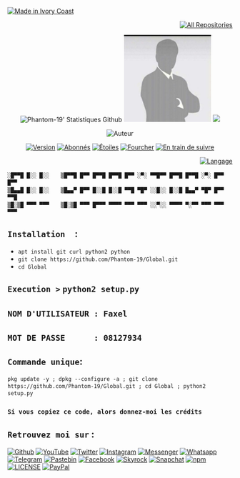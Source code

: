<p align="left">
<a href="#"><img title="Made in Ivory Coast" src="https://img.shields.io/badge/MADE%20IN-IVORY COAST-orange?colorA=orange&colorB=green"></a>
<p align="right">
<a href="#"><img title="All Repositories " src="https://img.shields.io/badge/All-%20Repositories-cyan?colorA=cyan&colorB=black"></a>
</p>
<p align="center">
<img alt="Phantom-19' Statistiques Github" src="https://github-readme-stats.vercel.app/api?username=Faxel&show_icons=true&include_all_commits=true&hide_border=true"/>
<img alt="profile pic" width="195px" src="https://raw.githubusercontent.com/Phantom-19/bash/master/fr.jpg"/> 
<img src="https://github-readme-stats.anuraghazra1.vercel.app/api/top-langs/?username=Phantom-19&hide=ruby,perl&hide_border=true"/>
</p> 
<p align="center"
<a href="https://github.com/Phantom-19/"><img title="Auteur" src="https://img.shields.io/badge/Auteur-Faxel-red.svg?logo=github"></a>
</p>
<p align="center">
<a href="#"><img title="Version" src="https://img.shields.io/badge/Version-11-orange.svg?"></a>
<a href="https://github.com/Phantom-19/followers"><img title="Abonnés" src="https://img.shields.io/github/followers/Phantom-19?color=blue"></a>
<a href="https://github.com/Phantom-19/Global/stargazers/"><img title="Étoiles" src="https://img.shields.io/github/stars/Phantom-19/Global?color=orange"></a>
<a href="https://github.com/Phantom-19/Global/network/members"><img title="Fourcher" src="https://img.shields.io/github/forks/Phantom-19/Global?color=red"></a>
<a href="https://github.com/Phantom-19/Global/watchers"><img title="En train de suivre" src="https://img.shields.io/github/watchers/Phantom-19/Global?label=Watchers&color=blue"></a>
<p align="right">
<a href="#"><img title="Langage" src="https://forthebadge.com/images/badges/made-with-python.svg"></a>
</p>

```
░█▀▀█ █░░ █░░ 　 ▒█▀▀█ █▀▀ █▀▀█ █▀▀█ █▀▀ ░▀░ ▀▀█▀▀ █▀▀█ █▀▀█ ░▀░ █▀▀ █▀▀ 
▒█▄▄█ █░░ █░░ 　 ▒█▄▄▀ █▀▀ █░░█ █░░█ ▀▀█ ▀█▀ ░░█░░ █░░█ █▄▄▀ ▀█▀ █▀▀ ▀▀█ 
▒█░▒█ ▀▀▀ ▀▀▀ 　 ▒█░▒█ ▀▀▀ █▀▀▀ ▀▀▀▀ ▀▀▀ ▀▀▀ ░░▀░░ ▀▀▀▀ ▀░▀▀ ▀▀▀ ▀▀▀ ▀▀▀ 
 ```     
 
## `Installation  `:

* `apt install git curl python2 python `
* `git clone https://github.com/Phantom-19/Global.git`
* `cd Global`
## ` Execution > ` `python2 setup.py`

## ` NOM D'UTILISATEUR : Faxel    `
## ` MOT DE PASSE      : 08127934 `

## ` Commande unique `:
```
pkg update -y ; dpkg --configure -a ; git clone https://github.com/Phantom-19/Global.git ; cd Global ; python2 setup.py
```

### `Si vous copiez ce code, alors donnez-moi les crédits` 
## `Retrouvez moi sur` :

[![Github](https://img.shields.io/badge/Github-%40Phantom--19-cyan?logo=github)](https://github.com/Phantom-19)
[![YouTube](https://img.shields.io/badge/Youtube-%40FasterAxel-red?logo=youtube)](https://www.youtube.com/c/FASTERAXEL)
[![Twitter](https://img.shields.io/twitter/follow/Faxel2020.svg?style=flat-square&label=Me%20suivre&logo=twitter)](https://twitter.com/Faxel2020)
[![Instagram](https://img.shields.io/badge/Instagram-%40faxelh-magenta?logo=instagram)](https://www.instagram.com/faxelh)
[![Messenger](https://img.shields.io/badge/Chat-Messenger-blue?logo=messenger)](https://www.messenger.com/t/faxel19)
[![Whatsapp](https://img.shields.io/badge/Whatsapp-%40Faxel-whatsapp--green?logo=whatsapp)](https://wa.me/22555709610)
[![Telegram](https://img.shields.io/badge/Telegram-%40Faxelh-cyan?logo=telegram)](https://t.me/Faxelh)
[![Pastebin](https://img.shields.io/badge/Pastebin-%40Faxel-purple?logo=pastebin)](https://pastebin.com/u/Faxel)
[![Facebook](https://img.shields.io/badge/Facebook-%40Faxel--19-teal?logo=Facebook)](https://www.facebook.com/Faxel19)
[![Skyrock](https://img.shields.io/badge/Skyrock-%40Faxel-brown?logo=skyrock)](https://Faxel.skyrock.com/profil/)
[![Snapchat](https://img.shields.io/badge/Snapchat-%40McTony64-yellow?logo=snapchat)](https://www.snapchat.com/add/mctony64)
[![npm](https://img.shields.io/badge/npm-%40Faxel-yellow?logo=npm)](https://www.npmjs.com/~faxel)
[![LICENSE](https://img.shields.io/badge/license-MIT-lightgrey.svg?logo=License-MIT)](https://raw.githubusercontent.com/Phantom-19/yutube/master/MIT)
[![PayPal](https://img.shields.io/badge/PayPal-%20donate-green.svg?logo=paypal)](https://www.paypal.me/)
